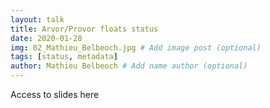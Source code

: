 ```yaml
---
layout: talk
title: Arvor/Provor floats status
date: 2020-01-28
img: 02_Mathieu_Belbeoch.jpg # Add image post (optional)
tags: [status, metadata]
author: Mathieu Belbeoch # Add name author (optional)
---
```


Access to slides here

[jekyll-docs]: https://jekyllrb.com/docs/home
[jekyll-gh]:   https://github.com/jekyll/jekyll
[jekyll-talk]: https://talk.jekyllrb.com/
